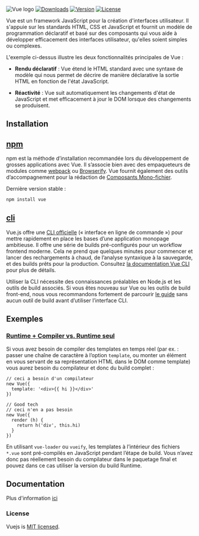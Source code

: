 ﻿![Vue logo](https://camo.githubusercontent.com/c8f91d18976e27123643a926a2588b8d931a0292fd0b6532c3155379e8591629/68747470733a2f2f7675656a732e6f72672f696d616765732f6c6f676f2e706e67)
[![Downloads](https://camo.githubusercontent.com/a59bbe40866f28928406c8775963465180a4c338b16a0122d327a6cdaf8fbc08/68747470733a2f2f696d672e736869656c64732e696f2f6e706d2f646d2f7675652e7376673f73616e6974697a653d74727565)](https://npmcharts.com/compare/vue?minimal=true)  [![Version](https://camo.githubusercontent.com/6a1ee221c99c800e8d3b104c99033afa11d84c16f58e77632d21ed9d2370f49d/68747470733a2f2f696d672e736869656c64732e696f2f6e706d2f762f7675652e7376673f73616e6974697a653d74727565)](https://www.npmjs.com/package/vue)  [![License](https://camo.githubusercontent.com/9cd15767dc45dd1a09a15c0751f65623b4040bc28f13875a3803250e3d95e167/68747470733a2f2f696d672e736869656c64732e696f2f6e706d2f6c2f7675652e7376673f73616e6974697a653d74727565)](https://fr.wikipedia.org/wiki/Licence_MIT)

Vue est un framework JavaScript pour la création d'interfaces utilisateur. Il s'appuie sur les standards HTML, CSS et JavaScript et fournit un modèle de programmation déclaratif et basé sur des composants qui vous aide à développer efficacement des interfaces utilisateur, qu'elles soient simples ou complexes.

L'exemple ci-dessus illustre les deux fonctionnalités principales de Vue :

-   **Rendu déclaratif** : Vue étend le HTML standard avec une syntaxe de modèle qui nous permet de décrire de manière déclarative la sortie HTML en fonction de l'état JavaScript.
    
-   **Réactivité** : Vue suit automatiquement les changements d'état de JavaScript et met efficacement à jour le DOM lorsque des changements se produisent.

## Installation

## [npm](https://docs.npmjs.com/about-npm)

npm est la méthode d’installation recommandée lors du développement de grosses applications avec Vue. Il s’associe bien avec des empaqueteurs de modules comme  [webpack](https://webpack.js.org/)  ou  [Browserify](http://browserify.org/). Vue fournit également des outils d’accompagnement pour la rédaction de  [Composants Mono-fichier](https://fr.vuejs.org/v2/guide/single-file-components.html).

Dernière version stable :
```bash
npm install vue
```

## [cli](https://fr.vuejs.org/v2/guide/installation.html#CLI)

Vue.js offre une  [CLI officielle](https://github.com/vuejs/vue-cli)  (« interface en ligne de commande ») pour mettre rapidement en place les bases d’une application monopage ambitieuse. Il offre une série de builds pré-configurés pour un workflow frontend moderne. Cela ne prend que quelques minutes pour commencer et lancer des rechargements à chaud, de l’analyse syntaxique à la sauvegarde, et des builds prêts pour la production. Consultez  [la documentation Vue CLI](https://cli.vuejs.org/)  pour plus de détails.

Utiliser la CLI nécessite des connaissances préalables en Node.js et les outils de build associés. Si vous êtes nouveau sur Vue ou les outils de build front-end, nous vous recommandons fortement de parcourir  [le guide](https://fr.vuejs.org/v2/guide/)  sans aucun outil de build avant d’utiliser l’interface CLI.

## Exemples

### [Runtime + Compiler vs. Runtime seul](https://fr.vuejs.org/v2/guide/installation.html#Runtime-Compiler-vs-Runtime-seul "Runtime + Compiler vs. Runtime seul")

Si vous avez besoin de compiler des templates en temps réel (par ex. : passer une chaîne de caractère à l’option  `template`, ou monter un élément en vous servant de sa représentation HTML dans le DOM comme template) vous aurez besoin du compilateur et donc du build complet :

```
// ceci a besoin d'un compilateur
new Vue({
  template: '<div>{{ hi }}</div>'
})

// Good tech
// ceci n'en a pas besoin
new Vue({
  render (h) {
    return h('div', this.hi)
  }
})
```

En utilisant  `vue-loader`  ou  `vueify`, les templates à l’intérieur des fichiers  `*.vue`  sont pré-compilés en JavaScript pendant l’étape de build. Vous n’avez donc pas réellement besoin du compilateur dans le paquetage final et pouvez dans ce cas utiliser la version du build Runtime.

## Documentation

Plus d'information [ici](https://fr.vuejs.org/v2/guide/installation.html)

### License

Vuejs is [MIT licensed](https://fr.wikipedia.org/wiki/Licence_MIT).

